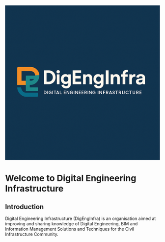 ![](32db72c8-9979-4264-898d-47c98444bd73.png)
# Welcome to Digital Engineering Infrastructure 

## Introduction 

Digital Engineering Infrastructure (DigEngInfra) is an organisation aimed at
improving and sharing knowledge of Digital Engineering, BIM and Information
Management Solutions and Techniques for the Civil Infrastructure Community.

